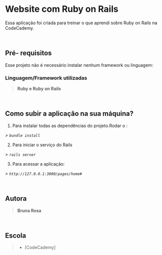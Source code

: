 <h1> Website com Ruby on Rails</h1>

Essa aplicação foi criada para treinar o que aprendi sobre Ruby on Rails na CodeCademy.

<br>

<h2>Pré- requisitos</h2>

Esse projeto não é necessário instalar nenhum framework ou linguagem:

<h3>Linguagem/Framework utilizadas</h3>

<blockquote><b>Ruby e Ruby on Rails</b></blockquote>

<br>

<h2>Como subir a aplicação na sua máquina?</h2>

1. Para instalar todas as dependências do projeto.Rodar o :

*> ```bundle install```*

2. Para iniciar o serviço do Rails

*> ``` rails server ```*

3. Para acessar a aplicação: 

*> ``` http://127.0.0.1:3000/pages/home# ```*

<br>

<h2>Autora</h2>

<blockquote><b>Bruna Rosa</b></blockquote>

<br>

<h2>Escola</h2>

<blockquote>

<ul>

<li>[CodeCademy]</li>

</ul>

</blockquote>